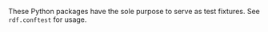 These Python packages have the sole purpose to serve as test fixtures.
See `rdf.conftest` for usage.
